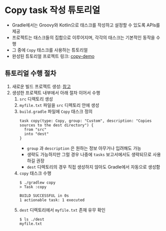 # Copy task 작성 튜토리얼
- Gradle에서는 Groovy와 Kotlin으로 태스크를 작성하고 설정할 수 있도록 APIs를 제공
- 프로젝트는 태스크들의 집합으로 이루어지며, 각각의 태스크는 기본적인 동작을 수행
- 그 중에 `Copy` 태스크를 사용하는 튜토리얼
- 완성된 튜토리얼 프로젝트 링크: [copy-demo](../00.playground/01.Gradle/copy-demo)

## 튜토리얼 수행 절차
1. 새로운 빌드 프로젝트 생성: [참고](./02.New_builds.md)
1. 생성한 프로젝트 내부에서 아래 절차 이어서 수행
    1. `src` 디렉토리 생성
    1. `myfile.txt` 파일을 `src` 디렉토리 안에 생성
    1. `build.gradle` 파일에 `Copy` 태스크 정의
        ```
        task copy(type: Copy, group: "Custom", description: "Copies sources to the dest directory") {
          from "src"
          into "dest"
        }
        ```
        - `group` 과 `description` 은 원하는 정보 아무거나 입려해도 가능
        - 생략도 가능하지만 그럴 경우 나중에 `tasks` 보고서에서도 생략되므로 사용하길 권장
        - `dest` 디렉토리의 경우 직접 생성하지 않아도 Gradle에서 자동으로 생성함
    1. `copy` 태스크 수행
        ```
        $ ./gradlew copy
        > Task :copy
        
        BUILD SUCCESSFUL in 0s
        1 actionable task: 1 executed
        ```
    1. `dest` 디렉토리에서 `myfile.txt` 존재 유무 확인
        ```
        $ ls ./dest
        myfile.txt
        ```

